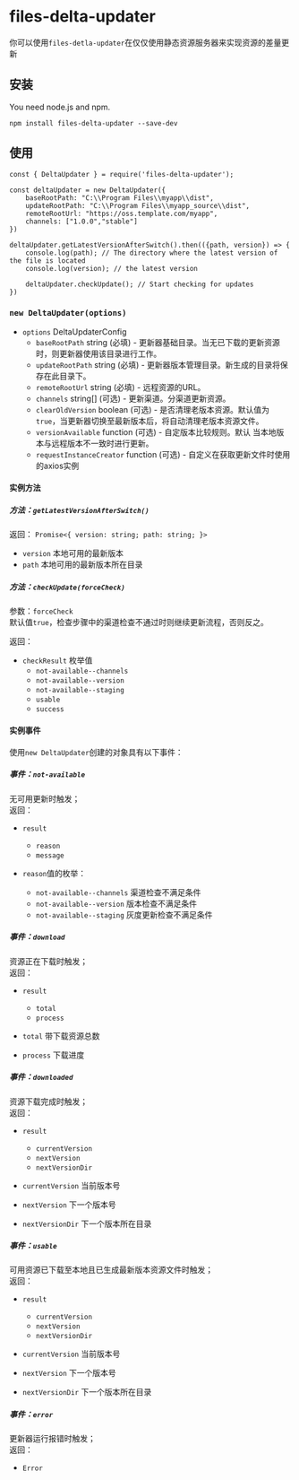 
# files-delta-updater

你可以使用`files-detla-updater`在仅仅使用静态资源服务器来实现资源的差量更新

## 安装

You need node.js and npm.

```
npm install files-delta-updater --save-dev
```

## 使用

```
const { DeltaUpdater } = require('files-delta-updater');

const deltaUpdater = new DeltaUpdater({
	baseRootPath: "C:\\Program Files\\myapp\\dist",
	updateRootPath: "C:\\Program Files\\myapp_source\\dist",
	remoteRootUrl: "https://oss.template.com/myapp", 
	channels: ["1.0.0","stable"]
})

deltaUpdater.getLatestVersionAfterSwitch().then(({path, version}) => {
	console.log(path); // The directory where the latest version of the file is located
	console.log(version); // the latest version

	deltaUpdater.checkUpdate(); // Start checking for updates
})
```


### `new DeltaUpdater(options)`
- `options` DeltaUpdaterConfig
	- `baseRootPath` string (必填) - 更新器基础目录。当无已下载的更新资源时，则更新器使用该目录进行工作。
	- `updateRootPath` string (必填) - 更新器版本管理目录。新生成的目录将保存在此目录下。
	- `remoteRootUrl` string (必填) - 远程资源的URL。
	- `channels` string[] (可选) - 更新渠道。分渠道更新资源。
	- `clearOldVersion` boolean (可选) - 是否清理老版本资源。默认值为`true`，当更新器切换至最新版本后，将自动清理老版本资源文件。
	- `versionAvailable` function (可选) - 自定版本比较规则。默认 当本地版本与远程版本不一致时进行更新。
	- `requestInstanceCreator` function (可选) - 自定义在获取更新文件时使用的axios实例

#### 实例方法

##### 方法：`getLatestVersionAfterSwitch()`

返回： `Promise<{ version: string; path: string; }>`

- `version` 本地可用的最新版本
- `path` 本地可用的最新版本所在目录

##### 方法：`checkUpdate(forceCheck)`

参数：`forceCheck`<br>
默认值`true`，检查步骤中的渠道检查不通过时则继续更新流程，否则反之。

返回： 
- `checkResult` 枚举值
	- `not-available--channels`
	- `not-available--version`
	- `not-available--staging`
	- `usable`
	- `success`


#### 实例事件

使用`new DeltaUpdater`创建的对象具有以下事件：

##### 事件：`not-available`

无可用更新时触发；<br>
返回：
- `result`
	- `reason` 
	- `message`

- `reason`值的枚举：
	- `not-available--channels` 渠道检查不满足条件
	- `not-available--version` 版本检查不满足条件
	- `not-available--staging` 灰度更新检查不满足条件

##### 事件：`download`

资源正在下载时触发；<br>
返回：
- `result`
	- `total` 
	- `process`

 - `total` 带下载资源总数
 - `process` 下载进度

##### 事件：`downloaded`

资源下载完成时触发；<br>
返回：
- `result`
	- `currentVersion` 
	- `nextVersion`
	- `nextVersionDir`

 - `currentVersion` 当前版本号
 - `nextVersion` 下一个版本号
 - `nextVersionDir` 下一个版本所在目录
##### 事件：`usable`

可用资源已下载至本地且已生成最新版本资源文件时触发；<br>
返回：
- `result`
	- `currentVersion` 
	- `nextVersion`
	- `nextVersionDir`

 - `currentVersion` 当前版本号
 - `nextVersion` 下一个版本号
 - `nextVersionDir` 下一个版本所在目录

##### 事件：`error`

更新器运行报错时触发；<br>
返回：
- `Error`



